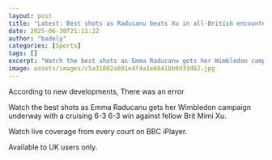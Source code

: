 ```yaml
---
layout: post
title: "Latest: Best shots as Raducanu beats Xu in all-British encounter"
date: 2025-06-30T21:11:22
author: "badely"
categories: [Sports]
tags: []
excerpt: "Watch the best shots as Emma Raducanu gets her Wimbledon campaign underway with a cruising 6-3, 6-3 win against fellow Brit Mimi Xu."
image: assets/images/c5a31082a881e4f4a1e8841bb9d33d82.jpg
---
```


According to new developments, There was an error

Watch the best shots as Emma Raducanu gets her Wimbledon campaign underway with a cruising 6-3 6-3 win against fellow Brit Mimi Xu.

Watch live coverage from every court on BBC iPlayer.

Available to UK users only.


